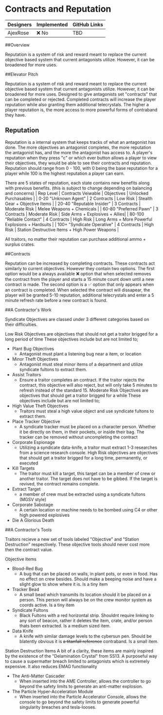 # Contracts and Reputation

| Designers | Implemented | GitHub Links |
|---|---|---|
| AjexRose | :x: No | TBD |

##Overview

  Reputation is a system of risk and reward meant to replace the current objective based system that current antagonists utilize. However, it can be broadened for more uses.

##Elevator Pitch

   Reputation is a system of risk and reward meant to replace the current objective based system that current antagonists utilize. However, it can be broadened for more uses.
Designed to give antagonists set "contracts" that can be completed or rejected. Completed contracts will increase the player reputation while also granting
them additional telecrystals. The higher a player reputation is, the more access to more powerful forms of contraband they have. 

## Reputation

  Reputation is a internal system that keeps tracks of what an antagonist has done. The more objectives an antagonist completes, the more reputation the antagonist has, and the more the antagonist has access to. 
A player's reputation when they press "c" or which ever button allows a player to view their objectives, they would be able to see their contracts and reputation. Reputation should range from 0 - 100, 
with 0 being the base reputation for a player while 100 is the highest reputation a player can earn.

There are 5 states of reputation, each state contains new benefits along with previous benefits. 
(this is subject to change depending on balancing and concerns)
| Rep Level | Contracts Veiwable | Objectives | Unlocked Purchasables |
| 0-20 "Unknown Agent" | 2 Contracts | Low Risk | Stealth Gear + Objective Items |
| 20-40 "Reputable Insider" | 3 Contracts | Moderate Risk | Melee Weapons + Chemicals |
| 60-80 "Preferred Pawn" | 3 Contracts | Moderate Risk | Side Arms + Explosives + Allies|
| 80-100 "Reliable Contact" | 4 Contracts | High Risk | Long Arms + More Powerful Explosions + Hardsuits |
| 100+ "Syndicate Operative" | 4 Contracts | High Risk | Station Destructive Items + High Power Weapons |

All traitors, no matter their reputation can purchase additional ammo + surplus crates. 

##Contracts

  Reputation can be increased by completing contracts. These contracts act similarly to current objectives. However they contain two options. The first option would be a always available :x: option that when selected
removes the contract from the player and starts a 15 minute count down until a new contract is made. The second option is a :white_check_mark: option that only appears when an contract is completed. 
When selected the contract will dissapear, the player will be granted 5-10 reputation, additional telecrystals and enter a 5 minute refresh rate before a new contract is found.

##A Contractor's Work

Syndicate Objectives are classed under 3 different categories based on their difficulties.

Low Risk Objectives are objectives that should not get a traitor brigged for a long period of time
These objectives include but are not limited to;
- Plant Bug Objectives
  - Antagonist must plant a listening bug near a item, or location
- Minor Theft Objectives
  - Antagonist must steal minor items of a department and utilize syndicate fultons to extract them. 
- Assist Traitors
  - Ensure a traitor completes an contract. If the traitor rejects the contract, this objective will also reject, but will only take 5 minutes to refresh instead of the standard 15. 
Moderate Risk Objectives are objectives that should get a traitor brigged for a while
These objectives include but are not limited to;
- High Value Theft Objectives
  - Traitors must steal a high value object and use syndicate fultons to extract them.
- Place Tracker Objective
  - A syndicate tracker must be placed on a character person. Whether it be directly on them, in their pockets, or inside their bag. The tracker can be removed without uncompleting the contract
- Corporate Espionage
  - Utilizing a syndicate data-knife, a traitor must extract 1-3 researches from a science research console.
High Risk objectives are objectives that should get a traitor brigged for a long time, permanently, or executed
- Kill Targets
  - The traitor must kill a target, this target can be a member of crew or another traitor. The target does not have to be gibbed. If the target is revived, the contract remains complete.
- Extract Target
  - a member of crew must be extracted using a syndicate fultons (MGSV style)
- Corporate Sabotage
  - A certain location or machine needs to be bombed using C4 or other high powered explosives
- Die A Glorious Death

##A Contractor's Tools

Traitors recieve a new set of tools labeled "Objective" and "Station Destruction" respectively.
These objective tools should never cost more then the contract value.

Objective Items
- Blood-Red Bug
  - A bug that can be placed on walls, in plant pots, or even in food. Has no effect on crew besides. Should make a beeping noise and have a slight glow to show where it is. Is a tiny item
- Tracker Bead
  - A small bead which transmits its location should it be placed on a person. This person will always be on the crew monitor system as coords active. Is a tiny item
- Syndicate Fultons
  - Black Fultons with a red horizontal strip. Shouldnt require linking to any sort of beacon, rather it deletes the item, crate, and/or person thats been extracted. Is a medium sized item. 
- Data Knife
  - A knife with similar damage levels to the cybersun pen. Should be blatently obvious it is ~~a titanfall reference~~ contraband. Is a small item.

Station Destruction Items
A bit of a clarity, these items are mainly inspired by the existence of the "Delamination Crystal" from SS13. A purposeful way to cause a supermatter breach limited to antagonists which is extremely expensive.
It also reduces EMAG functionality

- The Anti-Matter Cascader
  - When inserted into the AME Controller, allows the controller to go beyond the safety limits to generate an anti-matter explosion.
- The Particle Hyper-Acceleration Module
  - When inserted into the Particle Accelerator Console, allows the console to go beyond the safety limits to generate powerful singularity breaches and tesla-looses.
